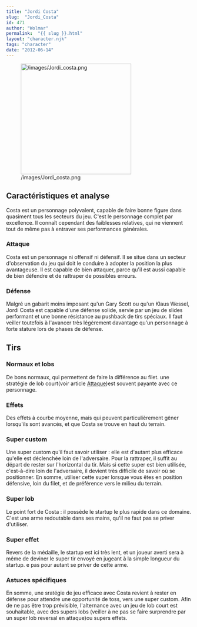 ```yaml
---
title: "Jordi Costa"
slug:  "Jordi_Costa"
id: 471
author: "Wolmar"
permalink:  "{{ slug }}.html"
layout: "character.njk"
tags: "character"
date: "2012-06-14"
---
```


<figure>
<img src="/images/Jordi_costa.png" title="/images/Jordi_costa.png"
width="300" alt="/images/Jordi_costa.png" />
<figcaption aria-hidden="true">/images/Jordi_costa.png</figcaption>
</figure>

## Caractéristiques et analyse

Costa est un personnage polyvalent, capable de faire bonne figure dans
quasiment tous les secteurs du jeu. C'est le personnage complet par
excellence. Il connaît cependant des faiblesses relatives, qui ne
viennent tout de même pas à entraver ses performances générales.

### Attaque

Costa est un personnage ni offensif ni défensif. Il se situe dans un
secteur d'observation du jeu qui doit le conduire à adopter la position
la plus avantageuse. Il est capable de bien attaquer, parce qu'il est
aussi capable de bien défendre et de rattraper de possibles erreurs.

### Défense

Malgré un gabarit moins imposant qu'un Gary Scott ou qu'un Klaus Wessel,
Jordi Costa est capable d'une défense solide, servie par un jeu de
slides performant et une bonne résistance au pushback de tirs spéciaux.
Il faut veiller toutefois à l'avancer très légèrement davantage qu'un
personnage à forte stature lors de phases de défense.

## Tirs

### Normaux et lobs

De bons normaux, qui permettent de faire la différence au filet. une
stratégie de lob court(voir article [Attaque](Attaque "wikilink"))est
souvent payante avec ce personnage.

### Effets

Des effets à courbe moyenne, mais qui peuvent particulièrement gêner
lorsqu'ils sont avancés, et que Costa se trouve en haut du terrain.

### Super custom

Une super custom qu'il faut savoir utiliser : elle est d'autant plus
efficace qu'elle est déclenchée loin de l'adversaire. Pour la rattraper,
il suffit au départ de rester sur l'horizontal du tir. Mais si cette
super est bien utilisée, c'est-à-dire loin de l'adversaire, il devient
très difficile de savoir où se positionner. En somme, utiliser cette
super lorsque vous êtes en position défensive, loin du filet, et de
préférence vers le milieu du terrain.

### Super lob

Le point fort de Costa : il possède le startup le plus rapide dans ce
domaine. C'est une arme redoutable dans ses mains, qu'il ne faut pas se
priver d'utiliser.

### Super effet

Revers de la médaille, le startup est ici très lent, et un joueur averti
sera à même de deviner le super tir envoyé en jugeant à la simple
longueur du startup. e pas pour autant se priver de cette arme.

### Astuces spécifiques

En somme, une sratégie de jeu efficace avec Costa revient à rester en
défense pour attendre une opportunité de toss, vers une super custom.
Afin de ne pas être trop prévisible, l'alternance avec un jeu de lob
court est souhaitable, avec des supers lobs (veiller à ne pas se faire
surprendre par un super lob reversal en attaque)ou supers effets.
